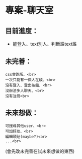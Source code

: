 # 專案-聊天室
## 目前進度：
- 能登入、text別人、判斷誰text誰
## 未完善：
    css會跑版、<br>
    一次只能有一個人在綫、<br>
    沒有登入、登出按鈕、<br>
    沒辦法多人聊天、<br>
    沒有注冊<br>
## 未來想做：
    可搜尋其他user、<br>
    可加好友、<br>
    編輯頭貼(maybe?)<br>
    ...<br>
(會先改未完善在試未來想做的東西)
